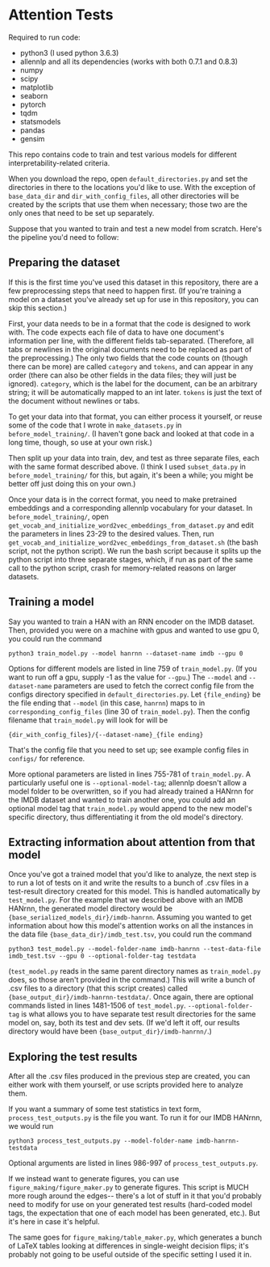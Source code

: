 # Attention Tests

Required to run code:

- python3 (I used python 3.6.3)
- allennlp and all its dependencies (works with both 0.7.1 and 0.8.3)
- numpy
- scipy
- matplotlib
- seaborn
- pytorch
- tqdm
- statsmodels
- pandas
- gensim

This repo contains code to train and test various models for different
interpretability-related criteria.

When you download the repo, open
`default_directories.py` and set the directories in there to the
locations you'd like to use. With the exception of `base_data_dir` and
`dir_with_config_files`, all other directories will be created by
the scripts that use them when necessary; those two are the only ones
that need to be set up separately.

Suppose that you wanted to train and test a new model from scratch.
Here's the pipeline you'd need to follow:

## Preparing the dataset

If this is the first time you've used this dataset in this
repository, there are a few preprocessing steps that need to happen
first. (If you're training a model on a dataset you've already
set up for use in this repository, you can skip this section.)

First, your data needs to be in a format that the code is
designed to work with. The code expects each file of data to
have one document's information per line, with the different
fields tab-separated. (Therefore, all tabs or newlines in the
original documents need to be replaced as part of the preprocessing.)
The only two fields that the code counts on (though there can
be more) are called `category` and `tokens`, and can appear in
any order (there can also be other fields in the data files; they
will just be ignored). `category`, which is the label for the
document, can be an arbitrary string; it will be automatically
mapped to an int later. `tokens` is just the text of the document
without newlines or tabs.

To get your data into that format, you can either process it yourself,
or reuse some of the code that I wrote in `make_datasets.py` in
`before_model_training/`.
(I haven't gone back and looked at that code in a long time,
though, so use at your own risk.)

Then split up your data into train, dev, and test as three
separate files, each with the same format described above.
(I think I used `subset_data.py` in `before_model_training/`
for this, but again, it's been
a while; you might be better off just doing this on your own.)

Once your data is in the correct format, you need to make
pretrained embeddings and a corresponding allennlp vocabulary
for your dataset.
In `before_model_training/`, open
`get_vocab_and_initialize_word2vec_embeddings_from_dataset.py`
and edit the parameters in lines 23-29 to the desired
values. Then, run
`get_vocab_and_initialize_word2vec_embeddings_from_dataset.sh`
(the bash script, not the python script). We run the bash
script because it splits up the python script into three
separate stages, which, if run as part of the same call to the
python script, crash for memory-related reasons on larger
datasets.

## Training a model

Say you wanted to train a HAN with an RNN encoder on the IMDB
dataset. Then, provided you were on a machine with gpus and
wanted to use gpu 0, you could run the command

```
python3 train_model.py --model hanrnn --dataset-name imdb --gpu 0
```

Options for different models are listed in line 759 of `train_model.py`.
(If you want to run off a gpu, supply -1 as the value for `--gpu`.) The `--model` and `--dataset-name` parameters are used to fetch
the correct config file from the configs directory specified in
`default_directories.py`. Let `{file_ending}` be the file ending
that `--model` (in this case, `hanrnn`) maps to in `corresponding_config_files` (line 30 of `train_model.py`).
Then the config filename that `train_model.py` will look for will be
```
{dir_with_config_files}/{--dataset-name}_{file ending}
```

That's the config file that you need to set up; see example config
files in `configs/` for reference.

More optional parameters are listed in lines 755-781 of `train_model.py`.
A particularly useful one is `--optional-model-tag`; allennlp
doesn't allow a model folder to be overwritten, so if you had
already trained a HANrnn for the IMDB dataset and wanted to train
another one, you could add an optional model tag that `train_model.py`
would append to the new model's specific directory, thus
differentiating it from the old model's directory.

## Extracting information about attention from that model

Once you've got a trained model that you'd like to analyze,
the next step is to run a lot of tests on it and write the
results to a bunch of .csv files in a test-result directory created for this model. This is handled automatically
by `test_model.py`. For the example that we described above
with an IMDB HANrnn, the generated model directory would be
`{base_serialized_models_dir}/imdb-hanrnn`. Assuming you wanted
to get information about how this model's attention works
on all the instances in the data file `{base_data_dir}/imdb_test.tsv`,
you could run the command

```
python3 test_model.py --model-folder-name imdb-hanrnn --test-data-file imdb_test.tsv --gpu 0 --optional-folder-tag testdata
```

(`test_model.py` reads in the same parent directory names as `train_model.py` does,
so those aren't provided in the command.) This will write a bunch
of .csv files to a directory (that this script creates) called
`{base_output_dir}/imdb-hanrnn-testdata/`.
Once again, there are optional
commands listed in lines 1481-1506 of `test_model.py`.
`--optional-folder-tag` is what allows you to have separate test
result directories for the same model on, say, both its test and dev
sets. (If we'd left it off, our results directory would have been `{base_output_dir}/imdb-hanrnn/`.)

## Exploring the test results

After all the .csv files produced in the previous step are created,
you can either work with them yourself, or use scripts provided
here to analyze them.

If you want a summary of some test statistics in text form,
`process_test_outputs.py` is the file you want. To run it for our
IMDB HANrnn, we would run

```
python3 process_test_outputs.py --model-folder-name imdb-hanrnn-testdata
```

Optional arguments are listed in lines 986-997 of `process_test_outputs.py`.

If we instead want to generate figures, you can use `figure_making/figure_maker.py` to
generate figures. This script is MUCH more rough around the edges--
there's a lot of stuff in it that you'd probably need to modify for
use on your generated test results (hard-coded model tags, the expectation
that one of each model has been generated, etc.). But it's here in case it's
helpful.

The same goes for `figure_making/table_maker.py`, which generates a bunch
of LaTeX tables looking at differences in single-weight
decision flips; it's probably not going to be useful outside of
the specific setting I used it in.
